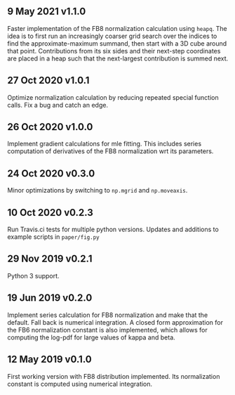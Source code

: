 9 May 2021 v1.1.0
-----------------
Faster implementation of the FB8 normalization calculation using `heapq`. The idea is to first run an increasingly coarser grid search over the indices to find the approximate-maximum summand, then start with a 3D cube around that point. Contributions from its six sides and their next-step coordinates are placed in a heap such that the next-largest contribution is summed next.

27 Oct 2020 v1.0.1
------------------
Optimize normalization calculation by reducing repeated special function calls. Fix a bug and catch an edge.

26 Oct 2020 v1.0.0
------------------
Implement gradient calculations for mle fitting. This includes series computation of derivatives of the FB8 normalization wrt its parameters.

24 Oct 2020 v0.3.0
------------------
Minor optimizations by switching to `np.mgrid` and `np.moveaxis`.

10 Oct 2020 v0.2.3
------------------
Run Travis.ci tests for multiple python versions. Updates and additions to example scripts in `paper/fig.py`

29 Nov 2019 v0.2.1
------------------
Python 3 support.

19 Jun 2019 v0.2.0
------------------
Implement series calculation for FB8 normalization and make that the default. Fall back is numerical integration. A closed form approximation for the FB6 normalization constant is also implemented, which allows for computing the log-pdf for large values of kappa and beta.

12 May 2019 v0.1.0
------------------
First working version with FB8 distribution implemented. Its normalization constant is computed using numerical integration.
